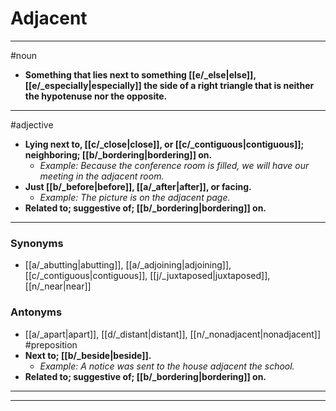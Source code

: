 # Adjacent
---
#noun
- **Something that lies next to something [[e/_else|else]], [[e/_especially|especially]] the side of a right triangle that is neither the hypotenuse nor the opposite.**
---
#adjective
- **Lying next to, [[c/_close|close]], or [[c/_contiguous|contiguous]]; neighboring; [[b/_bordering|bordering]] on.**
	- _Example: Because the conference room is filled, we will have our meeting in the adjacent room._
- **Just [[b/_before|before]], [[a/_after|after]], or facing.**
	- _Example: The picture is on the adjacent page._
- **Related to; suggestive of; [[b/_bordering|bordering]] on.**
---
### Synonyms
- [[a/_abutting|abutting]], [[a/_adjoining|adjoining]], [[c/_contiguous|contiguous]], [[j/_juxtaposed|juxtaposed]], [[n/_near|near]]
### Antonyms
- [[a/_apart|apart]], [[d/_distant|distant]], [[n/_nonadjacent|nonadjacent]]
#preposition
- **Next to; [[b/_beside|beside]].**
	- _Example: A notice was sent to the house adjacent the school._
- **Related to; suggestive of; [[b/_bordering|bordering]] on.**
---
---
